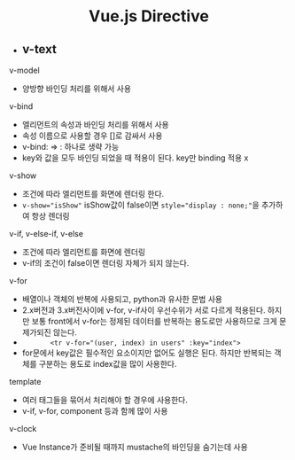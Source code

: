 <h1 style="text-align : center">Vue.js Directive</h1>





- v-text 
  - 

v-model

- 양방향 바인딩 처리를 위해서 사용

v-bind

- 엘리먼트의 속성과 바인딩 처리를 위해서 사용
- 속성 이름으로 사용할 경우 []로 감싸서 사용
- v-bind: => : 하나로 생략 가능
- key와 값을 모두 바인딩 되었을 때 적용이 된다. key만 binding 적용 x

v-show

- 조건에 따라 엘리먼트를 화면에 렌더링 한다.
- `v-show="isShow"` isShow값이 false이면 `style="display : none;"`을 추가하여 항상 렌더링

v-if, v-else-if, v-else

- 조건에 따라 엘리먼트를 화면에 렌더링
- v-if의 조건이 false이면 렌더링 자체가 되지 않는다.

v-for

- 배열이나 객체의 반복에 사용되고, python과 유사한 문법 사용
- 2.x버전과 3.x버전사이에 v-for, v-if사이 우선수위가 서로 다르게 적용된다. 하지만 보통 front에서 v-for는 정제된 데이터를 반복하는 용도로만 사용하므로 크게 문제가되진 않는다.
- `       <tr v-for="(user, index) in users" :key="index">`
- for문에서 key값은 필수적인 요소이지만 없어도 실행은 된다. 하지만 반복되는 객체를 구분하는 용도로 index값을 많이 사용한다.

template

- 여러 태그들을 묶어서 처리해야 할 경우에 사용한다.
- v-if, v-for, component 등과 함께 많이 사용

v-clock

- Vue Instance가 준비될 때까지 mustache의 바인딩을 숨기는데 사용

















